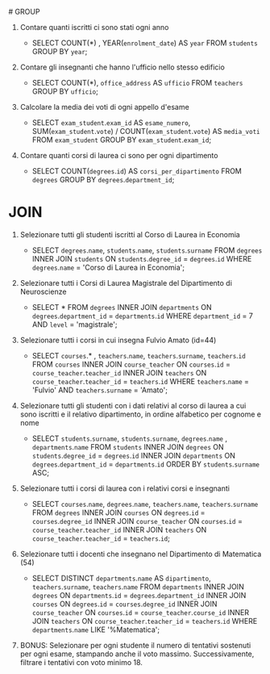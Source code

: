 # GROUP

1. Contare quanti iscritti ci sono stati ogni anno

   - SELECT COUNT(\*) , YEAR(`enrolment_date`) AS `year` FROM `students` GROUP BY `year`;

2. Contare gli insegnanti che hanno l'ufficio nello stesso edificio

   - SELECT COUNT(\*), `office_address` AS `ufficio` FROM `teachers` GROUP BY `ufficio`;

3. Calcolare la media dei voti di ogni appello d'esame

   - SELECT `exam_student`.`exam_id` AS `esame_numero`, SUM(`exam_student`.`vote`) / COUNT(`exam_student`.`vote`) AS `media_voti` FROM `exam_student` GROUP BY `exam_student`.`exam_id`;

4. Contare quanti corsi di laurea ci sono per ogni dipartimento

   - SELECT COUNT(`degrees`.`id`) AS `corsi_per_dipartimento` FROM `degrees` GROUP BY `degrees`.`department_id`;

# JOIN

1. Selezionare tutti gli studenti iscritti al Corso di Laurea in Economia

   - SELECT `degrees`.`name`, `students`.`name`, `students`.`surname` FROM `degrees` INNER JOIN `students` ON `students`.`degree_id` = `degrees`.`id` WHERE `degrees`.`name` = 'Corso di Laurea in Economia';

2. Selezionare tutti i Corsi di Laurea Magistrale del Dipartimento di Neuroscienze

   - SELECT \* FROM `degrees` INNER JOIN `departments` ON `degrees`.`department_id` = `departments`.`id` WHERE `department_id` = 7 AND `level` = 'magistrale';

3. Selezionare tutti i corsi in cui insegna Fulvio Amato (id=44)

   - SELECT `courses`.\* , `teachers`.`name`, `teachers`.`surname`, `teachers`.`id` FROM `courses` INNER JOIN `course_teacher` ON `courses`.`id` = `course_teacher`.`teacher_id` INNER JOIN `teachers` ON `course_teacher`.`teacher_id` = `teachers`.`id` WHERE `teachers`.`name` = 'Fulvio' AND `teachers`.`surname` = 'Amato';

4. Selezionare tutti gli studenti con i dati relativi al corso di laurea a cui sono iscritti e il relativo dipartimento, in ordine alfabetico per cognome e nome

   - SELECT `students`.`surname`, `students`.`surname`, `degrees`.`name` , `departments`.`name` FROM `students` INNER JOIN `degrees` ON `students`.`degree_id` = `degrees`.`id` INNER JOIN `departments` ON `degrees`.`department_id` = `departments`.`id` ORDER BY `students`.`surname` ASC;

5. Selezionare tutti i corsi di laurea con i relativi corsi e insegnanti

   - SELECT `courses`.`name`, `degrees`.`name`, `teachers`.`name`, `teachers`.`surname` FROM `degrees` INNER JOIN `courses` ON `degrees`.`id` = `courses`.`degree_id` INNER JOIN `course_teacher` ON `courses`.`id` = `course_teacher`.`teacher_id` INNER JOIN `teachers` ON `course_teacher`.`teacher_id` = `teachers`.`id`;

6. Selezionare tutti i docenti che insegnano nel Dipartimento di Matematica (54)

   - SELECT DISTINCT `departments`.`name` AS `dipartimento`, `teachers`.`surname`, `teachers`.`name` FROM `departments` INNER JOIN `degrees` ON `departments`.`id` = `degrees`.`department_id` INNER JOIN `courses` ON `degrees`.`id` = `courses`.`degree_id` INNER JOIN `course_teacher` ON `courses`.`id` = `course_teacher`.`course_id` INNER JOIN `teachers` ON `course_teacher`.`teacher_id` = `teachers`.`id` WHERE `departments`.`name` LIKE '%Matematica';

7. BONUS: Selezionare per ogni studente il numero di tentativi sostenuti per ogni esame, stampando anche il voto massimo. Successivamente, filtrare i tentativi con voto minimo 18.
